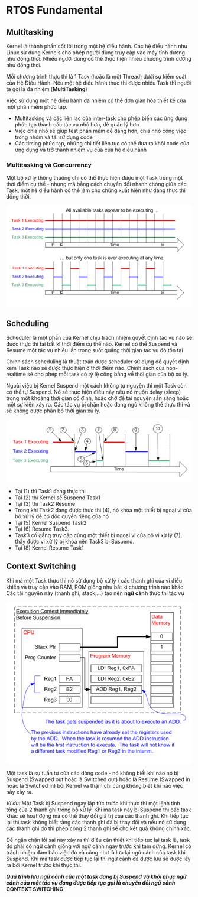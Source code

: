 # RTOS Fundamental

## Multitasking

Kernel là thành phần cốt lõi trong một hệ điều hành. Các hệ điều hành như Linux sử dụng Kernels cho phép người dùng truy cập vào máy tính dường như đồng thời. Nhiều người dùng có thể thực hiện nhiều chương trình dường như đồng thời.

Mỗi chương trình thực thi là 1 Task (hoặc là một Thread) dưới sự kiểm soát của Hệ Điều Hành. Nếu một hệ điều hành thực thi được nhiều Task thì người ta gọi là đa nhiệm (**MultiTasking**)

Việc sử dụng một hệ điều hành đa nhiệm có thể đơn giản hóa thiết kế của một phần mềm phức tạp.
  * Multitasking và các liên lạc của inter-task cho phép biến các ứng dụng phức tạp thành các tác vụ nhỏ hơn, dễ quản lý hơn
  * Việc chia nhỏ sẽ giúp test phần mềm dễ dàng hơn, chia nhỏ công việc trong nhóm và tái sử dụng code
  * Các timing phức tạp, những chi tiết liên tục có thể đưa ra khỏi code của ứng dụng và trở thành nhiệm vụ của của hệ điều hành

### Multitasking và Concurrency

Một bộ xử lý thông thường chỉ có thể thực hiện được một Task trong một thời điểm cụ thể - nhưng mà bằng cách chuyển đổi nhanh chóng giữa các Task, một hệ điều hành có thể làm cho chúng xuất hiện như đang thực thi đồng thời.

![Alt text](image-1.png)

## Scheduling

Scheduler là một phần của Kernel chịu trách nhiệm quyết định tác vụ nào sẽ được thực thi tại bất kì thời điểm cụ thể nào. Kernel có thể Suspend và Resume một tác vụ nhiều lần trong suốt quãng thời gian tác vụ đó tồn tại

Chính sách scheduling là thuật toán được scheduler sử dụng để quyết định xem Task nào sẽ được thực hiện ở thời điểm nào. Chính sách của non-realtime sẽ cho phép mỗi task có tỷ lệ công bằng về thời gian của bộ xử lý.

Ngoài việc bị Kernel Suspend một cách không tự nguyện thì một Task còn có thể tự Suspend. Nó sẽ thực hiện điều này nếu nó muốn delay (sleep) trong một khoảng thời gian cố định, hoặc chờ để tài nguyên sẵn sàng hoặc một sự kiện xảy ra. Các tác vụ bị chặn hoặc đang ngủ không thể thực thi và sẽ không được phân bố thời gian xử lý.

![Alt text](image-2.png)

* Tại (1) thì Task1 đang thực thi
* Tại (2) thì Kernel sẽ Suspend Task1
* Tại (3) thì Task2 Resume
* Trong khi Task2 đang được thực thi (4), nó khóa một thiết bị ngoại vi của bộ xử lý để có độc quyền riêng của nó
* Tại (5) Kernel Suspend Task2
* Tại (6) Resume Task3.
* Task3 cố gắng truy cập cùng một thiết bị ngoại vi của bộ vi xử lý (7), thấy được vi xử lý bị khóa nên Task3 bị Suspend.
* Tại (8) Kernel Resume Task1
  

## Context Switching

Khi mà một Task thực thi nó sử dụng bộ xử lý / các thanh ghi của vi điều khiển và truy cập vào RAM, ROM giống như bất kì chương trình nào khác. Các tài nguyên này (thanh ghi, stack,...) tạo nên **ngữ cảnh** thực thi tác vụ

![Alt text](image-3.png)

Một task là sự tuần tự của các dòng code - nó không biết khi nào nó bị Suspend (Swapped out hoặc là Switched out) hoặc là Resume (Swapped in hoặc là Switched in) bởi Kernel và thậm chí cũng không biết khi nào việc này xảy ra.

*Ví dụ:* Một Task bị Suspend ngay lập tức trước khi thực thi một lệnh tính tổng của 2 thanh ghi trong bộ xử lý. Khi mà task này bị Suspend thì các task khác sẽ hoạt động mà có thể thay đổi giá trị của các thanh ghi. Khi tiếp tục lại thì task không biết rằng các thanh ghi đã bị thay đổi và nếu nó sử dụng các thanh ghi đó thì phép cộng 2 thanh ghi sẽ cho kết quả không chính xác.

Để ngăn chặn lỗi sai này xảy ra thì điều cần thiết khi tiếp tục lại task là, task đó phải có ngữ cảnh giống với ngữ cảnh ngay trước khi tạm dừng. Kernel có trách nhiệm đảm bảo việc đó và cũng như là lưu lại ngữ cảnh của task khi Suspend. Khi mà task được tiếp tục lại thì ngữ cảnh đã được lưu sẽ được lấy ra bởi Kernel trước khi thực thi. 

***Quá trình lưu ngữ cảnh của một task đang bị Suspend và khôi phục ngữ cảnh của một tác vụ đang được tiếp tục gọi là chuyển đổi ngữ cảnh***    
**CONTEXT SWITCHING**



